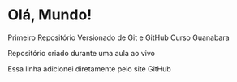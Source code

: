 # Olá, Mundo!
Primeiro Repositório Versionado de Git e GitHub Curso Guanabara

Repositório criado durante uma aula ao vivo

Essa linha adicionei diretamente pelo site GitHub
